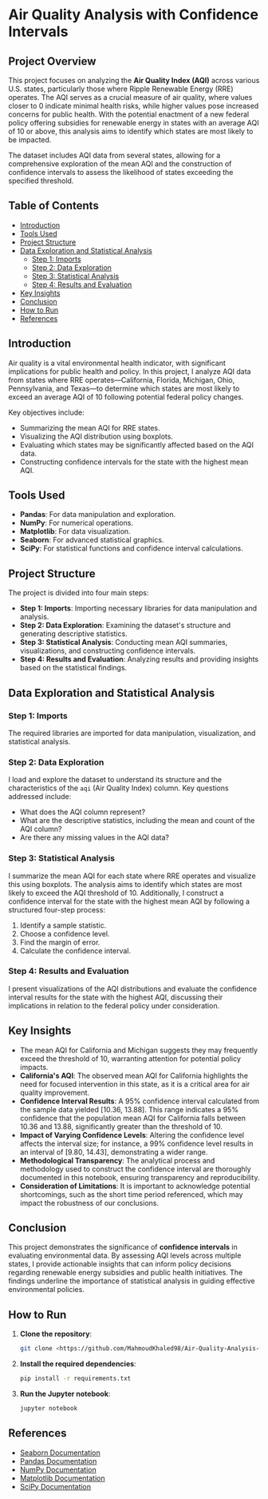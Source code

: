 # Air Quality Analysis with Confidence Intervals

## Project Overview

This project focuses on analyzing the **Air Quality Index (AQI)** across various U.S. states, particularly those where Ripple Renewable Energy (RRE) operates. The AQI serves as a crucial measure of air quality, where values closer to 0 indicate minimal health risks, while higher values pose increased concerns for public health. With the potential enactment of a new federal policy offering subsidies for renewable energy in states with an average AQI of 10 or above, this analysis aims to identify which states are most likely to be impacted.

The dataset includes AQI data from several states, allowing for a comprehensive exploration of the mean AQI and the construction of confidence intervals to assess the likelihood of states exceeding the specified threshold.

## Table of Contents

- [Introduction](#introduction)
- [Tools Used](#tools-used)
- [Project Structure](#project-structure)
- [Data Exploration and Statistical Analysis](#data-exploration-and-statistical-analysis)
  - [Step 1: Imports](#step-1-imports)
  - [Step 2: Data Exploration](#step-2-data-exploration)
  - [Step 3: Statistical Analysis](#step-3-statistical-analysis)
  - [Step 4: Results and Evaluation](#step-4-results-and-evaluation)
- [Key Insights](#key-insights)
- [Conclusion](#conclusion)
- [How to Run](#how-to-run)
- [References](#references)

## Introduction

Air quality is a vital environmental health indicator, with significant implications for public health and policy. In this project, I analyze AQI data from states where RRE operates—California, Florida, Michigan, Ohio, Pennsylvania, and Texas—to determine which states are most likely to exceed an average AQI of 10 following potential federal policy changes.

Key objectives include:
- Summarizing the mean AQI for RRE states.
- Visualizing the AQI distribution using boxplots.
- Evaluating which states may be significantly affected based on the AQI data.
- Constructing confidence intervals for the state with the highest mean AQI.

## Tools Used

- **Pandas**: For data manipulation and exploration.
- **NumPy**: For numerical operations.
- **Matplotlib**: For data visualization.
- **Seaborn**: For advanced statistical graphics.
- **SciPy**: For statistical functions and confidence interval calculations.

## Project Structure

The project is divided into four main steps:
- **Step 1: Imports**: Importing necessary libraries for data manipulation and analysis.
- **Step 2: Data Exploration**: Examining the dataset's structure and generating descriptive statistics.
- **Step 3: Statistical Analysis**: Conducting mean AQI summaries, visualizations, and constructing confidence intervals.
- **Step 4: Results and Evaluation**: Analyzing results and providing insights based on the statistical findings.

## Data Exploration and Statistical Analysis

### Step 1: Imports
The required libraries are imported for data manipulation, visualization, and statistical analysis.

### Step 2: Data Exploration
I load and explore the dataset to understand its structure and the characteristics of the `aqi` (Air Quality Index) column. Key questions addressed include:
- What does the AQI column represent?
- What are the descriptive statistics, including the mean and count of the AQI column?
- Are there any missing values in the AQI data?

### Step 3: Statistical Analysis
I summarize the mean AQI for each state where RRE operates and visualize this using boxplots. The analysis aims to identify which states are most likely to exceed the AQI threshold of 10. Additionally, I construct a confidence interval for the state with the highest mean AQI by following a structured four-step process:
1. Identify a sample statistic.
2. Choose a confidence level.
3. Find the margin of error.
4. Calculate the confidence interval.

### Step 4: Results and Evaluation
I present visualizations of the AQI distributions and evaluate the confidence interval results for the state with the highest AQI, discussing their implications in relation to the federal policy under consideration.

## Key Insights


- The mean AQI for California and Michigan suggests they may frequently exceed the threshold of 10, warranting attention for potential policy impacts.
- **California's AQI**: The observed mean AQI for California highlights the need for focused intervention in this state, as it is a critical area for air quality improvement.
- **Confidence Interval Results**: A 95% confidence interval calculated from the sample data yielded [10.36, 13.88]. This range indicates a 95% confidence that the population mean AQI for California falls between 10.36 and 13.88, significantly greater than the threshold of 10.
- **Impact of Varying Confidence Levels**: Altering the confidence level affects the interval size; for instance, a 99% confidence level results in an interval of [9.80, 14.43], demonstrating a wider range.
- **Methodological Transparency**: The analytical process and methodology used to construct the confidence interval are thoroughly documented in this notebook, ensuring transparency and reproducibility.
- **Consideration of Limitations**: It is important to acknowledge potential shortcomings, such as the short time period referenced, which may impact the robustness of our conclusions.


## Conclusion

This project demonstrates the significance of **confidence intervals** in evaluating environmental data. By assessing AQI levels across multiple states, I provide actionable insights that can inform policy decisions regarding renewable energy subsidies and public health initiatives. The findings underline the importance of statistical analysis in guiding effective environmental policies.

## How to Run

1. **Clone the repository**:

    ```bash
    git clone <https://github.com/MahmoudKhaled98/Air-Quality-Analysis-with-Confidence-Intervals.git>
    ```

2. **Install the required dependencies**:

    ```bash
    pip install -r requirements.txt
    ```

3. **Run the Jupyter notebook**:

    ```bash
    jupyter notebook
    ```

## References

- [Seaborn Documentation](https://seaborn.pydata.org/)
- [Pandas Documentation](https://pandas.pydata.org/)
- [NumPy Documentation](https://numpy.org/)
- [Matplotlib Documentation](https://matplotlib.org/)
- [SciPy Documentation](https://scipy.org/)
